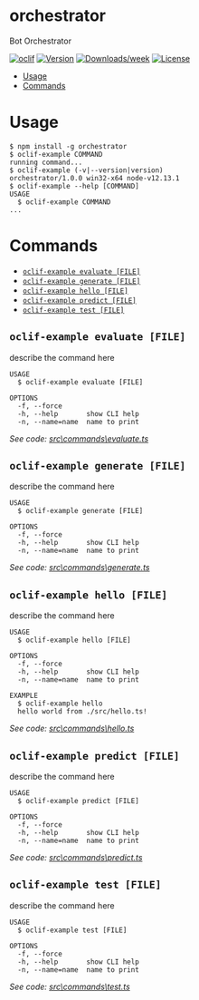 orchestrator
============

Bot Orchestrator

[![oclif](https://img.shields.io/badge/cli-oclif-brightgreen.svg)](https://oclif.io)
[![Version](https://img.shields.io/npm/v/orchestrator.svg)](https://npmjs.org/package/orchestrator)
[![Downloads/week](https://img.shields.io/npm/dw/orchestrator.svg)](https://npmjs.org/package/orchestrator)
[![License](https://img.shields.io/npm/l/orchestrator.svg)](https://github.com/microsoft/botframework-cli/blob/master/package.json)

<!-- toc -->
* [Usage](#usage)
* [Commands](#commands)
<!-- tocstop -->
# Usage
<!-- usage -->
```sh-session
$ npm install -g orchestrator
$ oclif-example COMMAND
running command...
$ oclif-example (-v|--version|version)
orchestrator/1.0.0 win32-x64 node-v12.13.1
$ oclif-example --help [COMMAND]
USAGE
  $ oclif-example COMMAND
...
```
<!-- usagestop -->
# Commands
<!-- commands -->
* [`oclif-example evaluate [FILE]`](#oclif-example-evaluate-file)
* [`oclif-example generate [FILE]`](#oclif-example-generate-file)
* [`oclif-example hello [FILE]`](#oclif-example-hello-file)
* [`oclif-example predict [FILE]`](#oclif-example-predict-file)
* [`oclif-example test [FILE]`](#oclif-example-test-file)

## `oclif-example evaluate [FILE]`

describe the command here

```
USAGE
  $ oclif-example evaluate [FILE]

OPTIONS
  -f, --force
  -h, --help       show CLI help
  -n, --name=name  name to print
```

_See code: [src\commands\evaluate.ts](https://github.com/microsoft/botframework-cli/blob/v1.0.0/src\commands\evaluate.ts)_

## `oclif-example generate [FILE]`

describe the command here

```
USAGE
  $ oclif-example generate [FILE]

OPTIONS
  -f, --force
  -h, --help       show CLI help
  -n, --name=name  name to print
```

_See code: [src\commands\generate.ts](https://github.com/microsoft/botframework-cli/blob/v1.0.0/src\commands\generate.ts)_

## `oclif-example hello [FILE]`

describe the command here

```
USAGE
  $ oclif-example hello [FILE]

OPTIONS
  -f, --force
  -h, --help       show CLI help
  -n, --name=name  name to print

EXAMPLE
  $ oclif-example hello
  hello world from ./src/hello.ts!
```

_See code: [src\commands\hello.ts](https://github.com/microsoft/botframework-cli/blob/v1.0.0/src\commands\hello.ts)_

## `oclif-example predict [FILE]`

describe the command here

```
USAGE
  $ oclif-example predict [FILE]

OPTIONS
  -f, --force
  -h, --help       show CLI help
  -n, --name=name  name to print
```

_See code: [src\commands\predict.ts](https://github.com/microsoft/botframework-cli/blob/v1.0.0/src\commands\predict.ts)_

## `oclif-example test [FILE]`

describe the command here

```
USAGE
  $ oclif-example test [FILE]

OPTIONS
  -f, --force
  -h, --help       show CLI help
  -n, --name=name  name to print
```

_See code: [src\commands\test.ts](https://github.com/microsoft/botframework-cli/blob/v1.0.0/src\commands\test.ts)_
<!-- commandsstop -->
